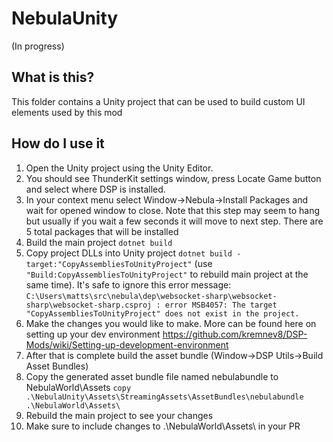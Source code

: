 # NebulaUnity
(In progress)

## What is this?
This folder contains a Unity project that can be used to build custom UI elements used by this mod

## How do I use it
1. Open the Unity project using the Unity Editor.
2. You should see ThunderKit settings window, press Locate Game button and select where DSP is installed.
3. In your context menu select Window->Nebula->Install Packages and wait for opened window to close.
   Note that this step may seem to hang but usually if you wait a few seconds it will move to next step. There are 5 total packages that will be installed 
4. Build the main project
   `dotnet build`
5. Copy project DLLs into Unity project 
   `dotnet build -target:"CopyAssembliesToUnityProject"` (use `"Build:CopyAssembliesToUnityProject"` to rebuild main project at the same time). It's safe to ignore this error message: ```C:\Users\matts\src\nebula\dep\websocket-sharp\websocket-sharp\websocket-sharp.csproj : error MSB4057: The target "CopyAssembliesToUnityProject" does not exist in the project.```
6. Make the changes you would like to make. More can be found here on setting up your dev environment
   https://github.com/kremnev8/DSP-Mods/wiki/Setting-up-development-environment
7. After that is complete build the asset bundle (Window->DSP Utils->Build Asset Bundles)
9. Copy the generated asset bundle file named nebulabundle to NebulaWorld\Assets 
   `copy .\NebulaUnity\Assets\StreamingAssets\AssetBundles\nebulabundle .\NebulaWorld\Assets\`
10. Rebuild the main project to see your changes
11. Make sure to include changes to .\NebulaWorld\Assets\ in your PR